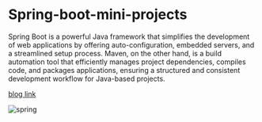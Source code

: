 # Spring-boot-mini-projects

Spring Boot is a powerful Java framework that simplifies the development of web applications by offering auto-configuration, embedded servers, and a streamlined setup process. Maven, on the other hand, is a build automation tool that efficiently manages project dependencies, compiles code, and packages applications, ensuring a structured and consistent development workflow for Java-based projects.

[blog link](https://weshaan.hashnode.dev/maven-and-gradle-understanding-their-purpose-and-differences)


![spring](https://github.com/user-attachments/assets/574b8bc1-eb94-442a-bf0c-c2297e77bcde)

